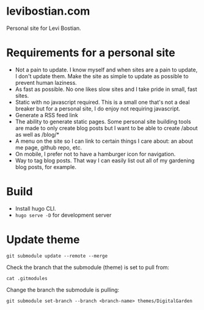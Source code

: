 # levibostian.com

Personal site for Levi Bostian.

# Requirements for a personal site

* Not a pain to update. I know myself and when sites are a pain to update, I don't update them. Make the site as simple to update as possible to prevent human laziness. 
* As fast as possible. No one likes slow sites and I take pride in small, fast sites. 
* Static with no javascript required. This is a small one that's not a deal breaker but for a personal site, I do enjoy not requiring javascript. 
* Generate a RSS feed link
* The ability to generate static pages. Some personal site building tools are made to only create blog posts but I want to be able to create /about as well as /blog/*
* A menu on the site so I can link to certain things I care about: an about me page, github repo, etc. 
* On mobile, I prefer not to have a hamburger icon for navigation. 
* Way to tag blog posts. That way I can easily list out all of my gardening blog posts, for example. 

# Build

* Install hugo CLI. 
* `hugo serve -D` for development server 

# Update theme

```
git submodule update --remote --merge
```

Check the branch that the submodule (theme) is set to pull from:

```
cat .gitmodules
```

Change the branch the submodule is pulling:

```
git submodule set-branch --branch <branch-name> themes/DigitalGarden
```
